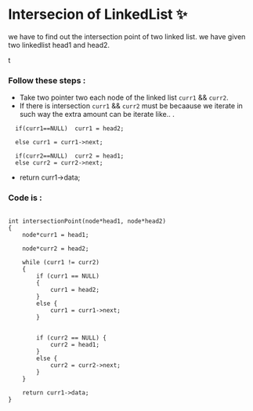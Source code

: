 #  Intersecion of LinkedList ✨

we have to find out the intersection point of two linked list.
we have given two linkedlist head1 and head2.

t

### Follow these steps : 
 - Take two pointer two each node of the linked list  ```curr1``` && ```curr2```.
 - If there is intersection ```curr1``` && ```curr2``` must be becaause we iterate in such way the extra amount can be iterate
  like.. .
  ```
  	if(curr1==NULL)  curr1 = head2;

  	else curr1 = curr1->next;
  ```
  ```
  	if(curr2==NULL)  curr2 = head1;
  	else curr2 = curr2->next;

  ```
 - return curr1->data;
 

### Code is :

```

int intersectionPoint(node*head1, node*head2)
{
	node*curr1 = head1;

	node*curr2 = head2;

	while (curr1 != curr2)
	{
		if (curr1 == NULL)
		{
			curr1 = head2;
		}
		else {
			curr1 = curr1->next;
		}


		if (curr2 == NULL) {
			curr2 = head1;
		}
		else {
			curr2 = curr2->next;
		}
	}

	return curr1->data;
}

```



